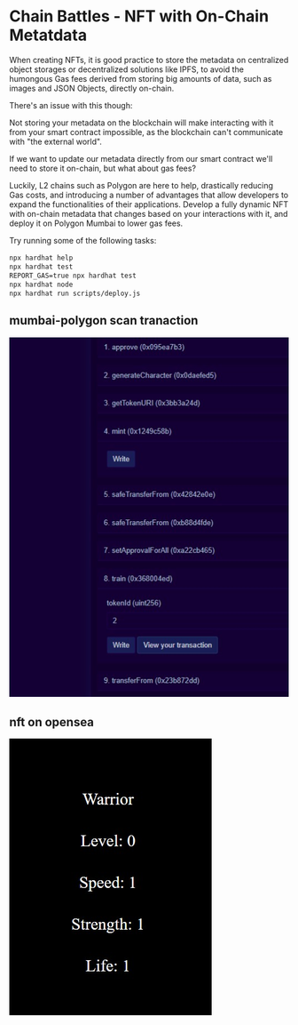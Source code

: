 # Chain Battles - NFT with On-Chain Metatdata

When creating NFTs, it is good practice to store the metadata on centralized object storages or decentralized solutions like IPFS, to avoid the humongous Gas fees derived from storing big amounts of data, such as images and JSON Objects, directly on-chain.

There's an issue with this though:

Not storing your metadata on the blockchain will make interacting with it from your smart contract impossible, as the blockchain can't communicate with "the external world".

If we want to update our metadata directly from our smart contract we'll need to store it on-chain, but what about gas fees?

Luckily, L2 chains such as Polygon are here to help, drastically reducing Gas costs, and introducing a number of advantages that allow developers to expand the functionalities of their applications. Develop a fully dynamic NFT with on-chain metadata that changes based on your interactions with it, and deploy it on Polygon Mumbai to lower gas fees.

Try running some of the following tasks:

```shell
npx hardhat help
npx hardhat test
REPORT_GAS=true npx hardhat test
npx hardhat node
npx hardhat run scripts/deploy.js
```

## mumbai-polygon scan tranaction

![](./images/polygon.jpg)

## nft on opensea

[![](./images/opensea.jpg)](https://testnets.opensea.io/assets/mumbai/0xfb39a53286a97500b20c9c15ace800f3820ff21b/2/)
